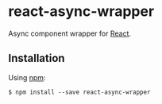# react-async-wrapper

Async component wrapper for [React](https://reactjs.org/).

## Installation

Using [npm](https://www.npmjs.com/):

    $ npm install --save react-async-wrapper
